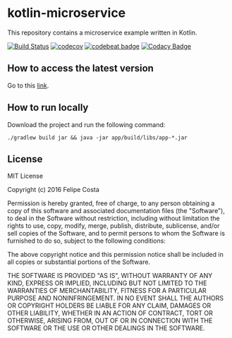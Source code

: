 # kotlin-microservice

This repository contains a microservice example written in Kotlin.

[![Build Status](https://travis-ci.org/felipehjcosta/kotlin-microservice.svg?branch=master)](https://travis-ci.org/felipehjcosta/kotlin-microservice)
[![codecov](https://codecov.io/gh/felipehjcosta/kotlin-microservice/branch/master/graph/badge.svg)](https://codecov.io/gh/felipehjcosta/kotlin-microservice)
[![codebeat badge](https://codebeat.co/badges/b5a0014a-b81f-4124-ab46-3e1a7197e4dd)](https://codebeat.co/projects/github-com-fcostaa-kotlin-microservice-master) [![Codacy Badge](https://api.codacy.com/project/badge/Grade/f00d680196f64592b6a3a22e296cfb44)](https://www.codacy.com/app/felipe.h.j.costa/kotlin-microservice?utm_source=github.com&amp;utm_medium=referral&amp;utm_content=felipehjcosta/kotlin-microservice&amp;utm_campaign=Badge_Grade)

How to access the latest version
-------
Go to this [link](https://arcane-journey-46156.herokuapp.com).


How to run locally
-------
Download the project and run the following command:
```
./gradlew build jar && java -jar app/build/libs/app-*.jar
```


License
-------

  MIT License
  
  Copyright (c) 2016 Felipe Costa
  
  Permission is hereby granted, free of charge, to any person obtaining a copy
  of this software and associated documentation files (the "Software"), to deal
  in the Software without restriction, including without limitation the rights
  to use, copy, modify, merge, publish, distribute, sublicense, and/or sell
  copies of the Software, and to permit persons to whom the Software is
  furnished to do so, subject to the following conditions:
  
  The above copyright notice and this permission notice shall be included in all
  copies or substantial portions of the Software.
  
  THE SOFTWARE IS PROVIDED "AS IS", WITHOUT WARRANTY OF ANY KIND, EXPRESS OR
  IMPLIED, INCLUDING BUT NOT LIMITED TO THE WARRANTIES OF MERCHANTABILITY,
  FITNESS FOR A PARTICULAR PURPOSE AND NONINFRINGEMENT. IN NO EVENT SHALL THE
  AUTHORS OR COPYRIGHT HOLDERS BE LIABLE FOR ANY CLAIM, DAMAGES OR OTHER
  LIABILITY, WHETHER IN AN ACTION OF CONTRACT, TORT OR OTHERWISE, ARISING FROM,
  OUT OF OR IN CONNECTION WITH THE SOFTWARE OR THE USE OR OTHER DEALINGS IN THE
  SOFTWARE.
